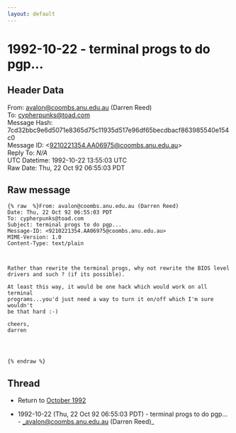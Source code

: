 ```yaml
---
layout: default
---
```


# 1992-10-22 - terminal progs to do pgp...

## Header Data

From: avalon@coombs.anu.edu.au (Darren Reed)<br>
To: cypherpunks@toad.com<br>
Message Hash: 7cd32bbc9e6d5071e8365d75c11935d517e96df65becdbacf863985540e154c0<br>
Message ID: \<9210221354.AA06975@coombs.anu.edu.au\><br>
Reply To: _N/A_<br>
UTC Datetime: 1992-10-22 13:55:03 UTC<br>
Raw Date: Thu, 22 Oct 92 06:55:03 PDT<br>

## Raw message

```
{% raw  %}From: avalon@coombs.anu.edu.au (Darren Reed)
Date: Thu, 22 Oct 92 06:55:03 PDT
To: cypherpunks@toad.com
Subject: terminal progs to do pgp...
Message-ID: <9210221354.AA06975@coombs.anu.edu.au>
MIME-Version: 1.0
Content-Type: text/plain



Rather than rewrite the terminal progs, why not rewrite the BIOS level
drivers and such ? (if its possible).

At least this way, it would be one hack which would work on all terminal
programs...you'd just need a way to turn it on/off which I'm sure wouldn't
be that hard :-)

cheers,
darren




{% endraw %}
```

## Thread

+ Return to [October 1992](/years/1992/10)

+ 1992-10-22 (Thu, 22 Oct 92 06:55:03 PDT) - terminal progs to do pgp... - _avalon@coombs.anu.edu.au (Darren Reed)_

